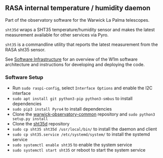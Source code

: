 ## RASA internal temperature / humidity daemon

Part of the observatory software for the Warwick La Palma telescopes.

`sht35d` wraps a SHT35 temperature/humidity sensor and makes the latest measurement available for other services via Pyro.

`sht35` is a commandline utility that reports the latest measurement from the RASA sht35 sensor.

See [Software Infrastructure](https://github.com/warwick-one-metre/docs/wiki/Software-Infrastructure) for an overview of the W1m software architecture and instructions for developing and deploying the code.

### Software Setup

* Run `sudo raspi-config`, select `Interface Options` and enable the I2C interface
* `sudo apt install git python3-pip python3-smbus` to install dependencies
* `sudo pip3 install Pyro4` to install dependencies
* Clone the [warwick-observatory-common](https://github.com/warwick-one-metre/warwick-observatory-common/) repository and `sudo python3 setup.py install`
* Clone the [sht35d](https://github.com/warwick-one-metre/sht35d/) repository
* `sudo cp sht35 sht35d /usr/local/bin/` to install the daemon and client
* `sudo cp sht35.service /etc/systemd/system/` to install the systemd service
* `sudo systemctl enable sht35` to enable the system service
* `sudo systemctl start sht35` or reboot to start the system service
